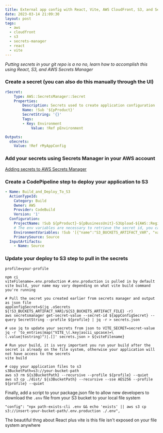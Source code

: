 ```yaml
---
title: External app config with React, Vite, AWS CloudFront, S3, and Secrets Manager
date: 2023-03-14 21:09:30
layout: post
tags:
  - aws
  - cloudfront
  - s3
  - secrets-manager
  - react
  - vite
---
```


_Putting secrets in your git repo is a no no, learn how to accomplish this using React, S3, and AWS Secrets Manager_

### Create a secret (you can also do this manually through the UI)

```yaml
rSecret:
    Type: AWS::SecretsManager::Secret
    Properties:
        Description: Secrets used to create application configuration
        Name: !Sub '${pProduct}'
        SecretString: '{}'
        Tags:
        - Key: Environment
            Value: !Ref pEnvironment

Outputs:
  oSecrets:
    Value: !Ref rMyAppConfig
```

### Add your secrets using Secrets Manager in your AWS account

[Adding secrets to AWS Secrets Manager](https://docs.aws.amazon.com/secretsmanager/latest/userguide/create_secret.html)

### Create a CodePipeline step to deploy your application to S3

```yaml
- Name: Build_and_Deploy_To_S3
  ActionTypeId:
    Category: Build
    Owner: AWS
    Provider: CodeBuild
    Version: '1'
  Configuration:
    ProjectName: !Sub ${pProduct}-${pBusinessUnit}-S3Upload-${AWS::Region}
    # The env variables are necessary to retrieve the secret id, you can omit if you'd like to hard code it
    EnvironmentVariables: !Sub '[{"name":"S3_BUCKETS_ARTIFACT_VAR", "value":"CODEBUILD_SRC_DIR_${pBusinessUnit}S3", "type":"PLAINTEXT"}, {"name":"S3_BUCKETS_ARTIFACT_FILE", "value":"${pBusinessUnit}S3Buckets.json", "type":"PLAINTEXT"}]'
    PrimarySource: Source
  InputArtifacts:
    - Name: Source
```

### Update your deploy to S3 step to pull in the secrets

```shell
profile=your-profile

npm ci
viteFilename=.env.production #.env.production is pulled in by default vite build, your name may vary depending on what vite build command you're running

# Pull the secret you created earlier from secrets manager and output as json file
appConfigSecret=$(jq .oSecrets ${!S3_BUCKETS_ARTIFACT_VAR}/${S3_BUCKETS_ARTIFACT_FILE} -r)
aws secretsmanager get-secret-value --secret-id ${appConfigSecret} --query SecretString --profile ${profile} | jq -r > secrets.json

# use jq to update your secrets from json to VITE_SECRET=secret-value
jq -r 'to_entries|map("VITE_\(.key|ascii_upcase)=\(.value|tostring)")|.[]' secrets.json > ${viteFilename}

# Run your build, it is very important you run your build after the secret is already on the file system, otherwise your application will not have access to the secrets
vite build

# copy your application files to s3
s3BucketPath=s3://your-bucket-path
aws s3 rm ${s3BucketPath} --recursive --profile ${profile} --quiet
aws s3 cp ./dist/ ${s3BucketPath} --recursive --sse AES256 --profile ${profile} --quiet
```

Finally, add a script to your package.json file to allow new developers to download the `.env` file from your S3 bucket to your local file system

```shell
"config": "npx path-exists-cli .env && echo 'exists' || aws s3 cp s3://insert-your-bucket-path/.env.production ./.env",
```

The beautiful thng about React plus vite is this file isn't exposed on your file system anywhere
